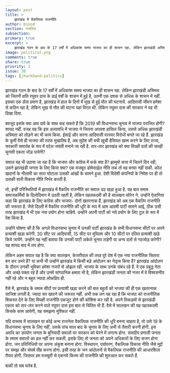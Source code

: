 ```yaml
---
layout: post
title: >
    झारखंड में वैकल्पिक राजनीति
author: binod
section: नजरिया
subsection:
primary: true
excerpt: >
    झारखंड गठन के बाद के 17 वर्षों में अधिकांश समय भाजपा का ही शासन रहा. लेकिन झारखंडी अस्मिता को जितनी क्षति रघुवर दास के ढाई वर्षों के शासन में हुई है, उतनी एक दशक से अधिक के शासन में नहीं. इसका एक ठोस प्रमाण है, झारखंड में हाल के दिनों में भूख से हुई मौत की घटनायें.
image: political.png
comments: true
share: true
priority: 2
issue: 38
tags: [jharkhand-politics]
---
```


झारखंड गठन के बाद के 17 वर्षों में अधिकांश समय भाजपा का ही शासन रहा. लेकिन झारखंडी अस्मिता को जितनी क्षति रघुवर दास के ढाई वर्षों के शासन में हुई है, उतनी एक दशक से अधिक के शासन में नहीं. इसका एक ठोस प्रमाण है, झारखंड में हाल के दिनों में भूख से हुई मौत की घटनायें. आदिवासी जीवन हमेशा से कठिन रहा है, लेकिन भूख से मौत की घटना यहां विरल थी. लेकिन रघुवर दास की सरकार ने वह भी दिखा दिया.

बवजूद इसके क्या आप दावे के साथ कह सकते हैं कि 2019 की विधानसभा चुनाव में भाजपा पराजित होगी? शायद नहीं. वजह यह कि इस अल्पावधि में भाजपा ने जितना अपयश हासिल किया, उससे अधिक झारखंडी अस्मिता को तोड़ने का भी काम किया. ईसाई और सरना आदिवासी परस्पर विरोधी बनते जा रहे हैं. झारखंड के कुर्मी वैसे ही भाजपा की तरफ मुखातिब हैं, अब सुदेश की बची खुची हैसियत खत्म करने के लिए राज्य, सरकारी समारोह के रूप में पटेल जयंती मनाने जा रही है. तार-तार झारखंड को क्या विपक्षी दलों की सतही चुनावी एकता जोड़ पायेगी?

सवाल यह भी उठाया जा रहा है कि भाजपा और कांग्रेस में फर्क क्या है? झामुमो सत्ता में जितने दिन रही, उसने झारखंडी जनता के लिए किया क्या? एक मजबूत डोमेसाईल नीति तक तो वह बनवा नहीं सकी. कोल खदानों के नीलामी का सारा घोटाला उसकी आंखों के सामने हुआ. देशी विदेशी कंपनियों के निवेश पर ही तो उसकी सारी विकास नीति निर्भर करती है.

तो, इन्हीं परिस्थितियों में झारखंड में वैकल्पि राजनीति का सवाल उठ खड़ा हुआ है. यह बात तमाम समाजकर्मियों के दिलोदिमाग में उठती रहती है, लेकिन पहलकदमी की है सालखन सोरेन ने. उन्होंने ऐलानिया कहा कि झारखंड के लिए कांग्रेस और भाजपा- दोनों खतरनाक हैं. झारखंड को अब एक वैकल्पि राजनीति की जरूरत है. जैसे दिल्ली में वैकल्पि राजनीति की धूरि के रूप में आम आदमी पार्टी सामने आई, ठीक उसी तरह झारखंड में भी एक नया प्रयोग होना चाहिये. उन्होंने अपनी पार्टी को नये प्रयोग के लिए टूल के रूप में पेश किया है.

उन्होंने घोषणा की है कि अगले विधानसभा चुनाव में उनकी पार्टी झारखंड के सभी विधानसभा सीटों पर अपने प्रत्याशी खड़ा करेगी. 30 सीट पर आदिवासी, 15 सीट पर मुस्लिम और 10 सीटों पर दलित प्रत्याशी खड़े किये जायेंगे. उन्होंने यह नहीं बताया कि उनकी पार्टी अकेले चुनाव लड़ेगी या अन्य दलों से गठजोड़ करेगी? यह शायद बाद में तय होगा.

लेकिन अहम सवाल यह है कि क्या सालखन, केजरीवाल की तरह पूरे देश में एक नया राजनीतिक सितारा बन कर उभरे हैं? या कभी भी उन्होंने झारखंड में किसी बड़े आंदोलन का नेतृत्व किया है? झारखंड आंदोलन के दौरान उनकी भूमिका हमेशा नजरों से ओझल रही. भाजपा के साथ उनके संबंध रहे हैं. वे एक प्रबुद्ध नेता और अच्छे वक्ता रहे हैं और उनमें सांगठनिक क्षमता भी है, लेकिन झारखंडी जनता की नजर में वे विश्वसनीय नहीं रहे और न बहुत ज्यादा लोकप्रिय ही.

वैसे में, झारखंड के तमाम सीटों पर प्रत्याशी खड़ा करने की बात बहुतों को भाजपा की ही एक खतरनाक साजिश लगती है. ज्यादा सर खपाने की जरूरत नहीं. अभी तक लग यह रहा है कि भाजपा को राजनीतिक शिकस्त देने के लिए विपक्षी राजनीति एकजुट होने की कोशिश कर रही है. अपने तिकड़मों से झारखंडी एकता को तार-तार करने वाले रघुवर दास इस बात से चिंतित भी हैं. वैसे में सालखन की यह पहलकदमी किसके काम आयेगी, यह समझना मुश्किल नहीं.

यदि वास्तव में सालखन या कोई अन्य राजनेता वैकल्पिक राजनीति की धूरि बनना चाहता है, तो उसे 19 के विधानसभा चुनाव के लिए नहीं, उसके पांच साल बाद के चुनाव के लिए अभी से तैयारी करनी होगी. इस अवधि का उपयोग जनता के बुनियादी सवालों पर सरकार को घेरने में लगाना होगा. संसदीय प्रणाली जनता के तमाम सवालों का हल नहीं कर सकती. इसके लिए तो जनता को अपने अधिकारों के लिए सजग होना होगा. जन प्रतिनिधियों पर अपना अंकुश बनाना होगा. विस्थापन, पर्यावरण, वैकल्पिक विकास नीति जैसे मुद्दों पर समझ और संघर्ष तीव्र करना होगा. इसी तरह के जन आंदोलनों से वैकल्पिक राजनीति की आधारशिला तैयार होगी. जिसपर हम मजबूती से एकनये किस्म की राजनीति की शुरुआत कर सकते हैं.

बाकी तो सब फरेब है.
